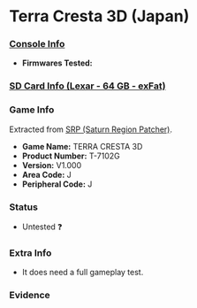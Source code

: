 # Terra Cresta 3D (Japan)

### [Console Info](../../../../../Info/Consoles/VA13/README.md)

<!-- ### [Saroo Cartridge Info](../../../../../Info/Cartridges/RetroGameParadiseStore/1.32F/README.md) -->

- <b>Firmwares Tested:</b>
  <!-- 1. MCU: 240627, SS: 240627, FPGA: 05 - v0.6 -->

### [SD Card Info (Lexar - 64 GB - exFat)](../../../../../Info/SdCards/Lexar/64GB/exfat/README.md)

### Game Info

Extracted from [SRP (Saturn Region Patcher)](https://segaxtreme.net/resources/saturn-region-patcher.81/download).

- <b>Game Name:</b> TERRA CRESTA 3D
- <b>Product Number:</b> T-7102G
- <b>Version:</b> V1.000
- <b>Area Code:</b> J
- <b>Peripheral Code:</b> J

### Status

- Untested :question:

### Extra Info

- It does need a full gameplay test.

### Evidence

<!-- [![](https://img.youtube.com/vi/aRB4hv8FcpM/0.jpg)](https://www.youtube.com/watch?v=aRB4hv8FcpM) -->
